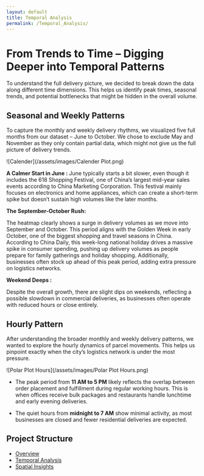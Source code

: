 ```yaml
---
layout: default
title: Temporal Analysis
permalink: /Temporal_Analysis/
---
```


# From Trends to Time – Digging Deeper into Temporal Patterns 

To understand the full delivery picture, we decided to break down the data along different time dimensions. This helps us identify peak times, seasonal trends, and potential bottlenecks that might be hidden in the overall volume.

## Seasonal and Weekly Patterns

To capture the monthly and weekly delivery rhythms, we visualized five full months from our dataset – June to October. We chose to exclude May and November as they only contain partial data, which might not give us the full picture of delivery trends.

![Calender](/assets/images/Calender Plot.png)


**A Calmer Start in June :** 
June typically starts a bit slower, even though it includes the 618 Shopping Festival, one of China’s largest mid-year sales events according to China Marketing Corporation. This festival mainly focuses on electronics and home appliances, which can create a short-term spike but doesn’t sustain high volumes like the later months. 

**The September-October Rush:**

The heatmap clearly shows a surge in delivery volumes as we move into September and October. This period aligns with the Golden Week in early October, one of the biggest shopping and travel seasons in China. According to China Daily, this week-long national holiday drives a massive spike in consumer spending, pushing up delivery volumes as people prepare for family gatherings and holiday shopping. Additionally, businesses often stock up ahead of this peak period, adding extra pressure on logistics networks.

**Weekend Deeps :**

Despite the overall growth, there are slight dips on weekends, reflecting a possible slowdown in commercial deliveries, as businesses often operate with reduced hours or close entirely.


## Hourly Pattern

After understanding the broader monthly and weekly delivery patterns, we wanted to explore the hourly dynamics of parcel movements. This helps us pinpoint exactly when the city’s logistics network is under the most pressure.

![Polar Plot Hours](/assets/images/Polar Plot Hours.png)

- The peak period from **11 AM to 5 PM** likely reflects the overlap between order placement and fulfillment during regular working hours. This is when offices receive bulk packages and restaurants handle lunchtime and early evening deliveries.

- The quiet hours from **midnight to 7 AM** show minimal activity, as most businesses are closed and fewer residential deliveries are expected.

## Project Structure
- [Overview](/)
- [Temporal Analysis](/Temporal_Analysis/)
- [Spatial Insights](/Hotspots/)

